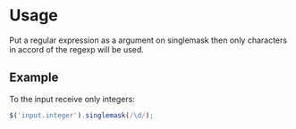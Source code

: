 Usage
=====

Put a regular expression as a argument on singlemask then only characters in accord of the regexp will be used.

Example
-------

To the input receive only integers:

```js
$('input.integer').singlemask(/\d/);
```
